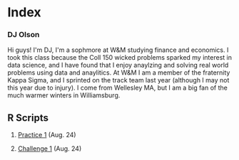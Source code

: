 # Index

### DJ Olson

Hi guys! I'm DJ, I'm a sophmore at W&M studying finance and economics. I took this class because the Coll 150 wicked problems sparked my interest in data science, and I have found that I enjoy anaylzing and solving real world problems using data and anaylitics. At W&M I am a member of the fraternity Kappa Sigma, and I sprinted on the track team last year (although I may not this year due to injury). I come from Wellesley MA, but I am a big fan of the much warmer winters in Williamsburg. 

## R Scripts 
1. [Practice 1](https://dj-olson.github.io/data100/R_Practice_Plot1) (Aug. 24) 
 
2. [Challenge 1](https://dj-olson.github.io/data100/R_Challenge_Plot1) (Aug. 24) 

